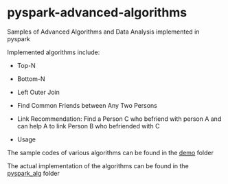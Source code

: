 # pyspark-advanced-algorithms
Samples of Advanced Algorithms and Data Analysis implemented in pyspark

Implemented algorithms include:

* Top-N
* Bottom-N
* Left Outer Join
* Find Common Friends between Any Two Persons
* Link Recommendation: Find a Person C who befriend with person A and can help A to link Person B who befriended with C
 

* Usage

The sample codes of various algorithms can be found in the [demo](demo) folder

The actual implementation of the algorithms can be found in the [pyspark_alg](pyspark_alg) folder
